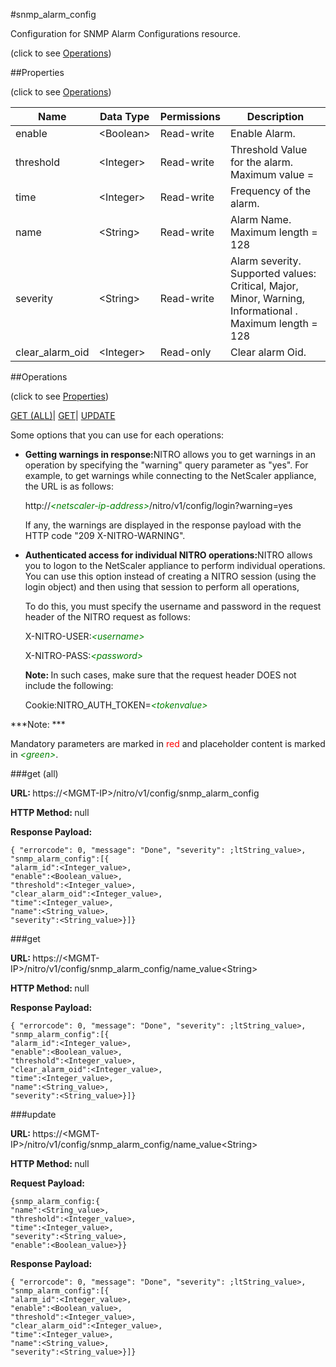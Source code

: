 #snmp_alarm_config



Configuration for SNMP Alarm Configurations resource.

<span>(click to see [Operations](#operations))</span>



##Properties 

<span>(click to see [Operations](#operations))</span>





<table><thead><tr><th>Name</th><th>Data Type</th><th>Permissions</th><th>Description</th></tr></thead><tbody><tr><td>enable</td><td>&lt;Boolean></td><td>Read-write</td><td>Enable Alarm.</td></tr><tr><td>threshold</td><td>&lt;Integer></td><td>Read-write</td><td>Threshold Value for the alarm.<br>Maximum value =</td></tr><tr><td>time</td><td>&lt;Integer></td><td>Read-write</td><td>Frequency of the alarm.</td></tr><tr><td>name</td><td>&lt;String></td><td>Read-write</td><td>Alarm Name.<br>Maximum length = 128</td></tr><tr><td>severity</td><td>&lt;String></td><td>Read-write</td><td>Alarm severity. Supported values: Critical, Major, Minor, Warning, Informational .<br>Maximum length = 128</td></tr><tr><td>clear_alarm_oid</td><td>&lt;Integer></td><td>Read-only</td><td>Clear alarm Oid.</td></tr></tbody></table>

##Operations 

<span>(click to see [Properties](#properties))</span>





[GET (ALL)](#get-all)| [GET](#get)| [UPDATE](#update)





Some options that you can use for each operations:

<ul><li><p><b>Getting warnings in response:</b>NITRO allows you to get warnings in an operation by specifying the "warning" query parameter as "yes". For example, to get warnings while connecting to the NetScaler appliance, the URL is as follows:</p><p>http://<span style="color:green;font-style:italic;">&lt;netscaler-ip-address&gt;</span>/nitro/v1/config/login?warning=yes</p><p>If any, the warnings are displayed in the response payload with the HTTP code "209 X-NITRO-WARNING".</p></li><li><p><b>Authenticated access for individual NITRO operations:</b>NITRO allows you to logon to the NetScaler appliance to perform individual operations. You can use this option instead of creating a NITRO session (using the login object) and then using that session to perform all operations,</p><p>To do this, you must specify the username and password in the request header of the NITRO request as follows:</p><p>X-NITRO-USER:<span style="color:green;font-style:italic;">&lt;username&gt;</span></p><p>X-NITRO-PASS:<span style="color:green;font-style:italic;">&lt;password&gt;</span></p><p><b>Note: </b>In such cases, make sure that the request header DOES not include the following:</p><p>Cookie:NITRO_AUTH_TOKEN=<span style="color:green;font-style:italic;">&lt;tokenvalue&gt;</span></p></li></ul>







***Note: *** 

Mandatory parameters are marked in <span style="color:#FF0000;">red</span> and placeholder content is marked in <span style="color:green;font-style:italic">&lt;green&gt;</span>.



###get (all)







<b>URL: </b>https://&lt;MGMT-IP&gt;/nitro/v1/config/snmp_alarm_config

<b>HTTP Method: </b>null

<b>Response Payload: </b>
```
{ "errorcode": 0, "message": "Done", "severity": ;ltString_value>, "snmp_alarm_config":[{
"alarm_id":<Integer_value>,
"enable":<Boolean_value>,
"threshold":<Integer_value>,
"clear_alarm_oid":<Integer_value>,
"time":<Integer_value>,
"name":<String_value>,
"severity":<String_value>}]}
```







###get







<b>URL: </b>https://&lt;MGMT-IP&gt;/nitro/v1/config/snmp_alarm_config/name_value&lt;String&gt;

<b>HTTP Method: </b>null

<b>Response Payload: </b>
```
{ "errorcode": 0, "message": "Done", "severity": ;ltString_value>, "snmp_alarm_config":[{
"alarm_id":<Integer_value>,
"enable":<Boolean_value>,
"threshold":<Integer_value>,
"clear_alarm_oid":<Integer_value>,
"time":<Integer_value>,
"name":<String_value>,
"severity":<String_value>}]}
```







###update







<b>URL: </b>https://&lt;MGMT-IP&gt;/nitro/v1/config/snmp_alarm_config/name_value&lt;String&gt;

<b>HTTP Method: </b>null

<b>Request Payload: </b>
```
{snmp_alarm_config:{
"name":<String_value>,
"threshold":<Integer_value>,
"time":<Integer_value>,
"severity":<String_value>,
"enable":<Boolean_value>}}
```

<b>Response Payload: </b>
```
{ "errorcode": 0, "message": "Done", "severity": ;ltString_value>, "snmp_alarm_config":[{
"alarm_id":<Integer_value>,
"enable":<Boolean_value>,
"threshold":<Integer_value>,
"clear_alarm_oid":<Integer_value>,
"time":<Integer_value>,
"name":<String_value>,
"severity":<String_value>}]}
```







